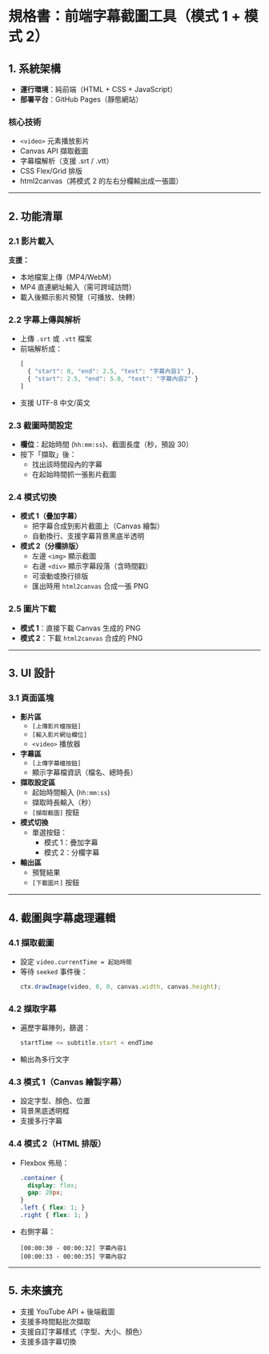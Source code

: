 # 規格書：前端字幕截圖工具（模式 1 + 模式 2）

## 1. 系統架構

- **運行環境**：純前端（HTML + CSS + JavaScript）
- **部署平台**：GitHub Pages（靜態網站）

### 核心技術

- `<video>` 元素播放影片
- Canvas API 擷取截圖
- 字幕檔解析（支援 .srt / .vtt）
- CSS Flex/Grid 排版
- html2canvas（將模式 2 的左右分欄輸出成一張圖）

---

## 2. 功能清單

### 2.1 影片載入

**支援：**
- 本地檔案上傳（MP4/WebM）
- MP4 直連網址輸入（需可跨域訪問）
- 載入後顯示影片預覽（可播放、快轉）

### 2.2 字幕上傳與解析

- 上傳 `.srt` 或 `.vtt` 檔案
- 前端解析成：
  ```javascript
  [
    { "start": 0, "end": 2.5, "text": "字幕內容1" },
    { "start": 2.5, "end": 5.0, "text": "字幕內容2" }
  ]
  ```
- 支援 UTF-8 中文/英文

### 2.3 截圖時間設定

- **欄位**：起始時間 (`hh:mm:ss`)、截圖長度（秒，預設 30）
- 按下「擷取」後：
  - 找出該時間段內的字幕
  - 在起始時間抓一張影片截圖

### 2.4 模式切換

- **模式 1（疊加字幕）**
  - 把字幕合成到影片截圖上（Canvas 繪製）
  - 自動換行、支援字幕背景黑底半透明
- **模式 2（分欄排版）**
  - 左邊 `<img>` 顯示截圖
  - 右邊 `<div>` 顯示字幕段落（含時間戳）
  - 可滾動或換行排版
  - 匯出時用 `html2canvas` 合成一張 PNG

### 2.5 圖片下載

- **模式 1**：直接下載 Canvas 生成的 PNG
- **模式 2**：下載 `html2canvas` 合成的 PNG

---

## 3. UI 設計

### 3.1 頁面區塊

- **影片區**
  - `[上傳影片檔按鈕]`
  - `[輸入影片網址欄位]`
  - `<video>` 播放器
- **字幕區**
  - `[上傳字幕檔按鈕]`
  - 顯示字幕檔資訊（檔名、總時長）
- **擷取設定區**
  - 起始時間輸入 (`hh:mm:ss`)
  - 擷取時長輸入（秒）
  - `[擷取截圖]` 按鈕
- **模式切換**
  - 單選按鈕：
    - 模式 1：疊加字幕
    - 模式 2：分欄字幕
- **輸出區**
  - 預覽結果
  - `[下載圖片]` 按鈕

---

## 4. 截圖與字幕處理邏輯

### 4.1 擷取截圖

- 設定 `video.currentTime = 起始時間`
- 等待 `seeked` 事件後：
  ```javascript
  ctx.drawImage(video, 0, 0, canvas.width, canvas.height);
  ```

### 4.2 擷取字幕

- 遍歷字幕陣列，篩選：
  ```javascript
  startTime <= subtitle.start < endTime
  ```
- 輸出為多行文字

### 4.3 模式 1（Canvas 繪製字幕）

- 設定字型、顏色、位置
- 背景黑底透明框
- 支援多行字幕

### 4.4 模式 2（HTML 排版）

- Flexbox 佈局：
  ```css
  .container {
    display: flex;
    gap: 20px;
  }
  .left { flex: 1; }
  .right { flex: 1; }
  ```
- 右側字幕：
  ```
  [00:00:30 - 00:00:32] 字幕內容1
  [00:00:33 - 00:00:35] 字幕內容2
  ```

---

## 5. 未來擴充

- 支援 YouTube API + 後端截圖
- 支援多時間點批次擷取
- 支援自訂字幕樣式（字型、大小、顏色）
- 支援多語字幕切換
